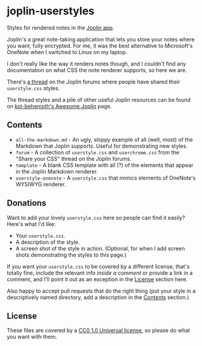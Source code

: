 # joplin-userstyles

Styles for rendered notes in the [Joplin app](https://joplinapp.org/).

Joplin's a great note-taking application that lets you store your notes
where you want, fully encrypted. For me, it was the best alternative to
Microsoft's OneNote when I switched to Linux on my laptop.

I don't really like the way it renders notes though, and I couldn't find any
documentation on what CSS the note renderer supports, so here we are.

There's [a thread](https://discourse.joplinapp.org/t/share-your-css/1730) on
the Joplin forums where people have shared their `userstyle.css` styles.

The thread styles and a pile of other useful Joplin resources can be found on
[kot-behemoth's Awesome Joplin](https://github.com/kot-behemoth/awesome-joplin)
page.

## Contents

* `all-the-markdown.md` - An ugly, sloppy example of all (well, most) of the
  Markdown that Joplin supports. Useful for demonstrating new styles.
* `forum` - A collection of `userstyle.css` and `userchrome.css` from the
  "Share your CSS" thread on the Joplin forums.
* `template` - A blank CSS template with all (?) of the elements that appear
  in the Joplin Markdown renderer.
* `userstyle-onenote` - A `userstyle.css` that mimics elements of OneNote's
  WYSIWYG renderer.

## Donations

Want to add your lovely `userstyle.css` here so people can find it easily?
Here's what I'd like:

* Your `userstyle.css`.
* A description of the style.
* A screen shot of the style in action. (Optional, for when I add screen shots
  demonstrating the styles to this page.)

If you want your `userstyle.css` to be covered by a different license, that's
totally fine, include the relevant info _inside a comment_ or provide a link in
a comment, and I'll point it out as an exception in the [License](#license)
section here.

Also happy to accept pull requests that do the right thing (put your style in
a descriptively named directory, add a description in the [Contents](#contents)
section.)

## License

These files are covered by a [CC0 1.0 Universal license](LICENSE), so please
do what you want with them.
